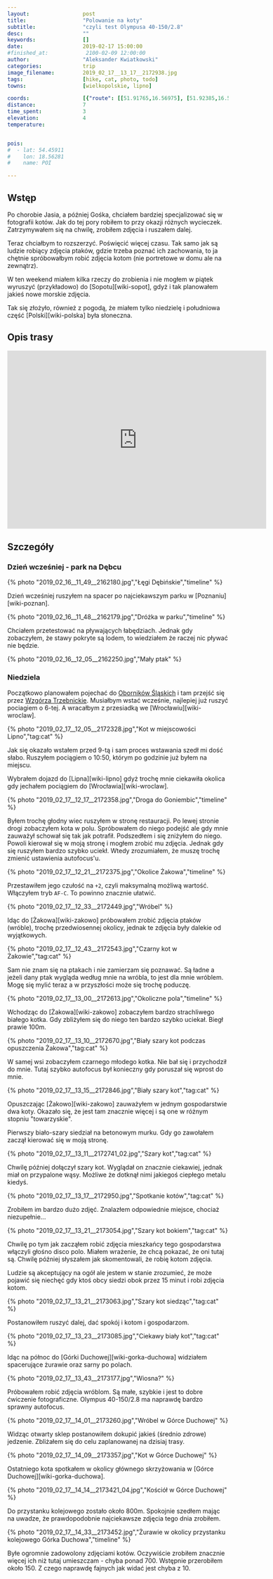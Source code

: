 ```yaml
---
layout:                 post
title:                  "Polowanie na koty"
subtitle:               "czyli test Olympusa 40-150/2.8"
desc:                   ""
keywords:               []
date:                   2019-02-17 15:00:00
#finished_at:            2100-02-09 12:00:00
author:                 "Aleksander Kwiatkowski"
categories:             trip
image_filename:         2019_02_17__13_17__2172938.jpg
tags:                   [hike, cat, photo, todo]
towns:                  [wielkopolskie, lipno]

coords:                 [{"route": [[51.91765,16.56975], [51.92385,16.59618], [51.95512,16.58906], [51.95443,16.57704]], "type": "hike"}]
distance:               7
time_spent:             3
elevation:              4
temperature:            


pois:
#  - lat: 54.45911
#    lon: 18.56281
#    name: POI

---
```



## Wstęp

Po chorobie Jasia, a później Gośka, chciałem bardziej specjalizować się
w fotografii kotów. Jak do tej pory robiłem to przy okazji różnych wycieczek.
Zatrzymywałem się na chwilę, zrobiłem zdjęcia i ruszałem dalej.

Teraz chciałbym to rozszerzyć. Poświęcić więcej czasu. Tak samo jak są ludzie
robiący zdjęcia ptaków, gdzie trzeba poznać ich zachowania, to ja chętnie
spróbowałbym robić zdjęcia kotom (nie portretowe w domu ale na zewnątrz).

W ten weekend miałem kilka rzeczy do zrobienia i nie mogłem w piątek
wyruszyć (przykładowo) do [Sopotu][wiki-sopot], gdyż i tak planowałem jakieś
nowe morskie zdjęcia.

Tak się złożyło, również z pogodą, że miałem tylko niedzielę i południowa
część [Polski][wiki-polska] była słoneczna.

## Opis trasy

<iframe height='405' width='590' frameborder='0' allowtransparency='true' scrolling='no' src='https://www.strava.com/activities/2156749896/embed/41b4739698b81ce1b78ff719580b60bedc108073'></iframe>

## Szczegóły

### Dzień wcześniej - park na Dębcu

{% photo "2019_02_16__11_49__2162180.jpg","Łęgi Dębińskie","timeline" %}

Dzień wcześniej ruszyłem na spacer po najciekawszym parku w [Poznaniu][wiki-poznan].

{% photo "2019_02_16__11_48__2162179.jpg","Dróżka w parku","timeline" %}

Chciałem przetestować na pływających łabędziach. Jednak gdy zobaczyłem, że
stawy pokryte są lodem, to wiedziałem że raczej nic pływać nie będzie.

{% photo "2019_02_16__12_05__2162250.jpg","Mały ptak" %}

### Niedziela

[wiki-oborniki-slaskie]: https://pl.wikipedia.org/wiki/Oborniki_%C5%9Al%C4%85skie
[wiki-wzgorza-trzebnickie]: https://pl.wikipedia.org/wiki/Wzg%C3%B3rza_Trzebnickie

Początkowo planowałem pojechać do [Oborników Śląskich][wiki-oborniki-slaskie]
i tam przejść się przez [Wzgórza Trzebnickie][wiki-wzgorza-trzebnickie].
Musiałbym wstać wcześnie, najlepiej już ruszyć pociagiem o 6-tej. A wracałbym z przesiadką
we [Wrocławiu][wiki-wroclaw].

{% photo "2019_02_17__12_05__2172328.jpg","Kot w miejscowości Lipno","tag:cat" %}

Jak się okazało wstałem przed 9-tą i sam proces wstawania szedł mi dość słabo.
Ruszyłem pociągiem o 10:50, którym po godzinie już byłem na miejscu.

Wybrałem dojazd do [Lipna][wiki-lipno] gdyż trochę mnie ciekawiła okolica
gdy jechałem pociągiem do [Wrocławia][wiki-wroclaw].

{% photo "2019_02_17__12_17__2172358.jpg","Droga do Goniembic","timeline" %}

Byłem trochę głodny wiec ruszyłem w stronę restauracji. Po lewej stronie drogi
zobaczyłem kota w polu. Spróbowałem do niego podejść ale gdy mnie
zauważył schował się tak jak potrafił. Podszedłem i się zniżyłem do niego.
Powoli kierował się w moją stronę i mogłem zrobić mu zdjęcia. Jednak gdy się
ruszyłem bardzo szybko uciekł. Wtedy zrozumiałem, że muszę trochę zmienić ustawienia
autofocus'u.

{% photo "2019_02_17__12_21__2172375.jpg","Okolice Żakowa","timeline" %}

Przestawiłem jego czułość na `+2`, czyli maksymalną możliwą wartość. Włączyłem
tryb `AF-C`. To powinno znacznie ułatwić.

{% photo "2019_02_17__12_33__2172449.jpg","Wróbel" %}

Idąc do [Żakowa][wiki-zakowo] próbowałem zrobić zdjęcia ptaków (wróble),
trochę przedwiosennej okolicy, jednak te zdjęcia były dalekie od wyjątkowych.

{% photo "2019_02_17__12_43__2172543.jpg","Czarny kot w Żakowie","tag:cat" %}

Sam nie znam się na ptakach i nie zamierzam się poznawać. Są ładne a jeżeli
dany ptak wygląda według mnie na wróbla, to jest dla mnie wróblem.
Mogę się mylić teraz a w przyszłości może się trochę poduczę.

{% photo "2019_02_17__13_00__2172613.jpg","Okoliczne pola","timeline" %}

Wchodząc do [Żakowa][wiki-zakowo] zobaczyłem bardzo strachliwego
białego kotka. Gdy zbliżyłem się do niego ten bardzo szybko uciekał. Biegł
prawie 100m.

{% photo "2019_02_17__13_10__2172670.jpg","Biały szary kot podczas opuszczenia Żakowa","tag:cat" %}

W samej wsi zobaczyłem czarnego młodego kotka. Nie bał się i przychodził do mnie.
Tutaj szybko autofocus był konieczny gdy poruszał się wprost do mnie.

{% photo "2019_02_17__13_15__2172846.jpg","Biały szary kot","tag:cat" %}

Opuszczając [Żakowo][wiki-zakowo] zauważyłem w jednym gospodarstwie dwa koty.
Okazało się, że jest tam znacznie więcej i są one w różnym stopniu "towarzyskie".

Pierwszy biało-szary siedział na betonowym murku. Gdy go zawołałem zaczął kierować się
w moją stronę.

{% photo "2019_02_17__13_11__2172741_02.jpg","Szary kot","tag:cat" %}

Chwilę później dołączył szary kot. Wyglądał on znacznie ciekawiej, jednak miał
on przypalone wąsy. Możliwe że dotknął nimi jakiegoś ciepłego metalu kiedyś.

{% photo "2019_02_17__13_17__2172950.jpg","Spotkanie kotów","tag:cat" %}

Zrobiłem im bardzo dużo zdjęć. Znalazłem odpowiednie miejsce, chociaż niezupełnie...

{% photo "2019_02_17__13_21__2173054.jpg","Szary kot bokiem","tag:cat" %}

Chwilę po tym jak zacząłem robić zdjęcia mieszkańcy tego gospodarstwa
włączyli głośno disco polo. Miałem wrażenie, że chcą pokazać, że oni tutaj są.
Chwilę później słyszałem jak skomentowali, że robię kotom zdjęcia.

Ludzie są akceptujący na ogół ale jestem w stanie zrozumieć, że może
pojawić się niechęć gdy ktoś obcy siedzi obok przez 15 minut i robi zdjęcia
kotom.

{% photo "2019_02_17__13_21__2173063.jpg","Szary kot siedząc","tag:cat" %}

Postanowiłem ruszyć dalej, dać spokój i kotom i gospodarzom.

{% photo "2019_02_17__13_23__2173085.jpg","Ciekawy biały kot","tag:cat" %}

Idąc na północ do [Górki Duchowej][wiki-gorka-duchowa] widziałem spacerujące
żurawie oraz sarny po polach.

{% photo "2019_02_17__13_43__2173177.jpg","Wiosna?" %}

Próbowałem robić zdjęcia wróblom. Są małe, szybkie i jest to dobre
ćwiczenie fotograficzne. Olympus 40-150/2.8 ma naprawdę bardzo sprawny
autofocus.

{% photo "2019_02_17__14_01__2173260.jpg","Wróbel w Górce Duchowej" %}

Widząc otwarty sklep postanowiłem dokupić jakieś (średnio zdrowe)
jedzenie. Zbliżałem się do celu zaplanowanej na dzisiaj trasy.

{% photo "2019_02_17__14_09__2173357.jpg","Kot w Górce Duchowej" %}

Ostatniego kota spotkałem w okolicy głównego skrzyżowania w
[Górce Duchowej][wiki-gorka-duchowa].

{% photo "2019_02_17__14_14__2173421_04.jpg","Kościół w Górce Duchowej" %}

Do przystanku kolejowego zostało około 800m. Spokojnie szedłem mając na uwadze,
że prawdopodobnie najciekawsze zdjęcia tego dnia zrobiłem.

{% photo "2019_02_17__14_33__2173452.jpg","Żurawie w okolicy przystanku kolejowego Górka Duchowa","timeline" %}

Byłe ogromnie zadowolony zdjęciami kotów. Oczywiście zrobiłem znacznie więcej ich
niż tutaj umieszczam - chyba ponad 700. Wstępnie przerobiłem około 150.
Z czego naprawdę fajnych jak widać jest chyba z 10.
